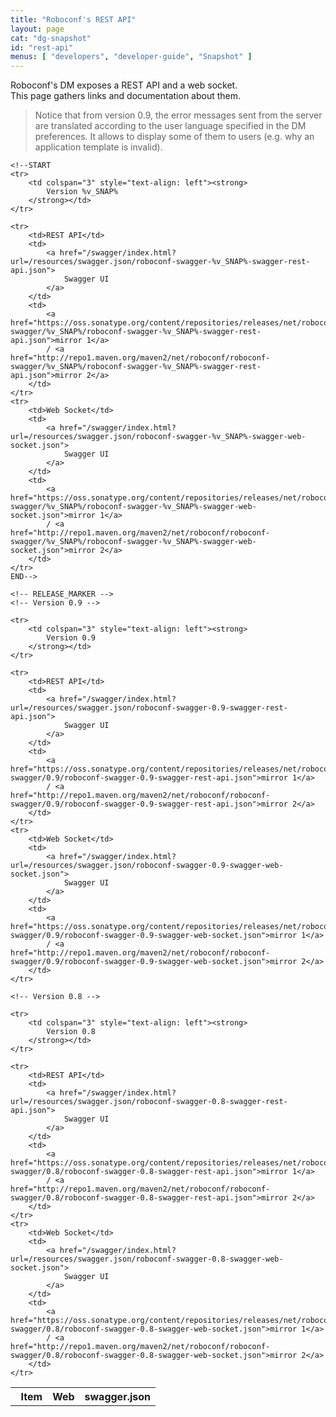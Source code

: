```yaml
---
title: "Roboconf's REST API"
layout: page
cat: "dg-snapshot"
id: "rest-api"
menus: [ "developers", "developer-guide", "Snapshot" ]
---
```


Roboconf's DM exposes a REST API and a web socket.  
This page gathers links and documentation about them.

> Notice that from version 0.9, the error messages sent from the server
> are translated according to the user language specified in the DM preferences.
> It allows to display some of them to users (e.g. why an application template is invalid).


<table id="download-table">
	<tr>
		<th><span class="octicon octicon-pin"></span> &nbsp; Item</th>
		<th>Web</th>
		<th>swagger.json</th>
	</tr>
	
	<!--START
	<tr>
		<td colspan="3" style="text-align: left"><strong>
			Version %v_SNAP%
		</strong></td>
	</tr>
	
	<tr>
		<td>REST API</td>
		<td>
			<a href="/swagger/index.html?url=/resources/swagger.json/roboconf-swagger-%v_SNAP%-swagger-rest-api.json">
				Swagger UI
			</a>
		</td>
		<td>
			<a href="https://oss.sonatype.org/content/repositories/releases/net/roboconf/roboconf-swagger/%v_SNAP%/roboconf-swagger-%v_SNAP%-swagger-rest-api.json">mirror 1</a>
			/ <a href="http://repo1.maven.org/maven2/net/roboconf/roboconf-swagger/%v_SNAP%/roboconf-swagger-%v_SNAP%-swagger-rest-api.json">mirror 2</a>
		</td>
	</tr>
	<tr>
		<td>Web Socket</td>
		<td>
			<a href="/swagger/index.html?url=/resources/swagger.json/roboconf-swagger-%v_SNAP%-swagger-web-socket.json">
				Swagger UI
			</a>
		</td>
		<td>
			<a href="https://oss.sonatype.org/content/repositories/releases/net/roboconf/roboconf-swagger/%v_SNAP%/roboconf-swagger-%v_SNAP%-swagger-web-socket.json">mirror 1</a>
			/ <a href="http://repo1.maven.org/maven2/net/roboconf/roboconf-swagger/%v_SNAP%/roboconf-swagger-%v_SNAP%-swagger-web-socket.json">mirror 2</a>
		</td>
	</tr>
	END-->
	
	<!-- RELEASE_MARKER -->
	<!-- Version 0.9 -->
	
	<tr>
		<td colspan="3" style="text-align: left"><strong>
			Version 0.9
		</strong></td>
	</tr>
	
	<tr>
		<td>REST API</td>
		<td>
			<a href="/swagger/index.html?url=/resources/swagger.json/roboconf-swagger-0.9-swagger-rest-api.json">
				Swagger UI
			</a>
		</td>
		<td>
			<a href="https://oss.sonatype.org/content/repositories/releases/net/roboconf/roboconf-swagger/0.9/roboconf-swagger-0.9-swagger-rest-api.json">mirror 1</a>
			/ <a href="http://repo1.maven.org/maven2/net/roboconf/roboconf-swagger/0.9/roboconf-swagger-0.9-swagger-rest-api.json">mirror 2</a>
		</td>
	</tr>
	<tr>
		<td>Web Socket</td>
		<td>
			<a href="/swagger/index.html?url=/resources/swagger.json/roboconf-swagger-0.9-swagger-web-socket.json">
				Swagger UI
			</a>
		</td>
		<td>
			<a href="https://oss.sonatype.org/content/repositories/releases/net/roboconf/roboconf-swagger/0.9/roboconf-swagger-0.9-swagger-web-socket.json">mirror 1</a>
			/ <a href="http://repo1.maven.org/maven2/net/roboconf/roboconf-swagger/0.9/roboconf-swagger-0.9-swagger-web-socket.json">mirror 2</a>
		</td>
	</tr>
	
	<!-- Version 0.8 -->
		
	<tr>
		<td colspan="3" style="text-align: left"><strong>
			Version 0.8
		</strong></td>
	</tr>
	
	<tr>
		<td>REST API</td>
		<td>
			<a href="/swagger/index.html?url=/resources/swagger.json/roboconf-swagger-0.8-swagger-rest-api.json">
				Swagger UI
			</a>
		</td>
		<td>
			<a href="https://oss.sonatype.org/content/repositories/releases/net/roboconf/roboconf-swagger/0.8/roboconf-swagger-0.8-swagger-rest-api.json">mirror 1</a>
			/ <a href="http://repo1.maven.org/maven2/net/roboconf/roboconf-swagger/0.8/roboconf-swagger-0.8-swagger-rest-api.json">mirror 2</a>
		</td>
	</tr>
	<tr>
		<td>Web Socket</td>
		<td>
			<a href="/swagger/index.html?url=/resources/swagger.json/roboconf-swagger-0.8-swagger-web-socket.json">
				Swagger UI
			</a>
		</td>
		<td>
			<a href="https://oss.sonatype.org/content/repositories/releases/net/roboconf/roboconf-swagger/0.8/roboconf-swagger-0.8-swagger-web-socket.json">mirror 1</a>
			/ <a href="http://repo1.maven.org/maven2/net/roboconf/roboconf-swagger/0.8/roboconf-swagger-0.8-swagger-web-socket.json">mirror 2</a>
		</td>
	</tr>
</table>
